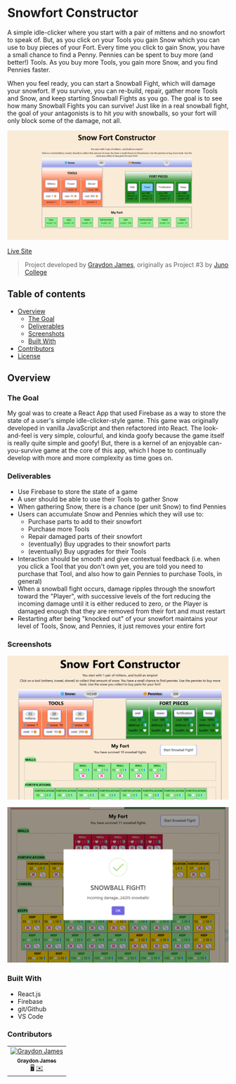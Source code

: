 # Snowfort Constructor

A simple idle-clicker where you start with a pair of mittens and no snowfort to speak of. But, as you click on your Tools you gain Snow which you can use to buy pieces of your Fort. Every time you click to gain Snow, you have a small chance to find a Penny. Pennies can be spent to buy more (and better!) Tools. As you buy more Tools, you gain more Snow, and you find Pennies faster.

When you feel ready, you can start a Snowball Fight, which will damage your snowfort. If you survive, you can re-build, repair, gather more Tools and Snow, and keep starting Snowball Fights as you go. The goal is to see how many Snowball Fights you can survive! Just like in a real snowball fight, the goal of your antagonists is to hit *you* with snowballs, so your fort will only block some of the damage, not all.

![image of app](home.png)

[Live Site](https://snowfort-constructor.netlify.app/)

> Project developed by [Graydon James](https://graydongames.com/), originally as Project #3 by [Juno College](https://junocollege.com/)

## Table of contents

- [Overview](#overview)
  - [The Goal](#the-goal)
  - [Deliverables](#deliverables)
  - [Screenshots](#screenshots)
  - [Built With](#built-with)
- [Contributors](#contributors)
- [License](#license)

## Overview

### The Goal

My goal was to create a React App that used Firebase as a way to store the state of a user's simple idle-clicker-style game. This game was originally developed in vanilla JavaScript and then refactored into React. The look-and-feel is very simple, colourful, and kinda goofy because the game itself is really quite simple and goofy! But, there is a kernel of an enjoyable can-you-survive game at the core of this app, which I hope to continually develop with more and more complexity as time goes on.

### Deliverables

- Use Firebase to store the state of a game
- A user should be able to use their Tools to gather Snow
- When gathering Snow, there is a chance (per unit Snow) to find Pennies
- Users can accumulate Snow and Pennies which they will use to:
  - Purchase parts to add to their snowfort
  - Purchase more Tools
  - Repair damaged parts of their snowfort
  - (eventually) Buy upgrades to their snowfort parts
  - (eventually) Buy upgrades for their Tools
- Interaction should be smooth and give contextual feedback (i.e. when you click a Tool that you don't own yet, you are told you need to purchase that Tool, and also how to gain Pennies to purchase Tools, in general)
- When a snowball fight occurs, damage ripples through the snowfort toward the "Player", with successive levels of the fort reducing the incoming damage until it is either reduced to zero, or the Player is damaged enough that they are removed from their fort and must restart
- Restarting after being "knocked out" of your snowfort maintains your level of Tools, Snow, and Pennies, it just removes your entire fort

### Screenshots

![Image 1](one.png)

![Image 2](two.png)

### Built With

- React.js
- Firebase
- git/Github
- VS Code

### Contributors

<table>
  <tbody>
    <tr>
      <td align="center">
        <a href="https://github.com/graydonj">
          <img src="https://avatars.githubusercontent.com/u/116847252?v=4"
            width="100px;"
            alt="Graydon James"/>
          <br /><sub><b>Graydon James</b></sub>
        </a>
        <br /><a
          href="https://graydongames.com"
          title="graydongames.com"
          >🖥️</a
        >
        <a
          href="mailto:graydonj2@gmail.com"
          title="email Graydon"
          >✉️</a
        >
      </td>
    </tr>
  </tbody>
</table>
